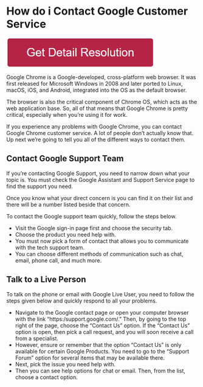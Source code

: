 # How do i Contact Google Customer Service

[![how do i contact google customer service](redd.png)](https://github.com/tech-webie/how.do.i.contact.google.customer.service)



Google Chrome is a Google-developed, cross-platform web browser. It was first released for Microsoft Windows in 2008 and later ported to Linux, macOS, iOS, and Android, integrated into the OS as the default browser. 


The browser is also the critical component of Chrome OS, which acts as the web application base. So, all of that means that Google Chrome is pretty critical, especially when you’re using it for work.

If you experience any problems with Google Chrome, you can contact Google Chrome customer service. A lot of people don’t actually know that.  Up next we’re going to tell you all of the different ways to contact them.  


## Contact Google Support Team
If you’re contacting Google Support, you need to narrow down what your topic is. You must check the Google Assistant and Support Service page to find the support you need. 

Once you know what your direct concern is you can find it on their list and there will be a number listed beside that concern.  

To contact the Google support team quickly, follow the steps below. 

* Visit the Google sign-in page first and choose the security tab.
* Choose the product you need help with.
* You must now pick a form of contact that allows you to communicate with the tech support team.
* You can choose different methods of communication such as chat, email, phone call, and much more. 


## Talk to a Live Person 

To talk on the phone or email with Google Live User, you need to follow the steps given below and quickly respond to all your problems. 

* Navigate to the Google contact page or open your computer browser with the link “https:/support.google.com/.”
Then, by going to the top right of the page, choose the “Contact Us” option. If the “Contact Us” option is open, then pick a call request, and you will soon receive a call from a specialist. 
* However, ensure or remember that the option “Contact Us” is only available for certain Google Products. You need to go to the “Support Forum” option for several items that may be available there.
* Next, pick the issue you need help with.
* Then you can see help options for chat or email. Then, from the list, choose a contact option.
